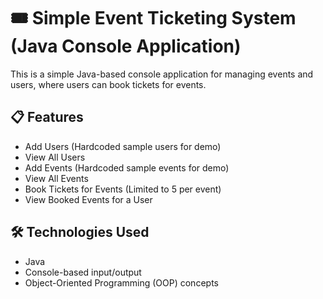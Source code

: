 # 🎟️ Simple Event Ticketing System (Java Console Application)

This is a simple Java-based console application for managing events and users, where users can book tickets for events.

## 📋 Features

- Add Users (Hardcoded sample users for demo)
- View All Users
- Add Events (Hardcoded sample events for demo)
- View All Events
- Book Tickets for Events (Limited to 5 per event)
- View Booked Events for a User

## 🛠️ Technologies Used

- Java
- Console-based input/output
- Object-Oriented Programming (OOP) concepts
